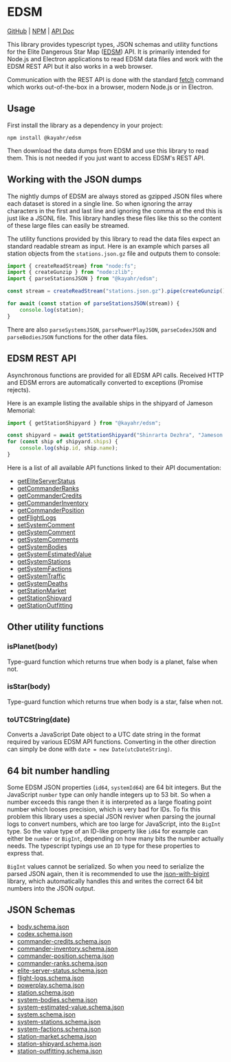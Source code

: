 EDSM
====

[GitHub] | [NPM] | [API Doc]

This library provides typescript types, JSON schemas and utility functions for the Elite Dangerous Star Map ([EDSM]) API. It is primarily intended for Node.js and Electron applications to read EDSM data files and work with the EDSM REST API but it also works in a web browser.

Communication with the REST API is done with the standard [fetch] command which works out-of-the-box in a browser, modern Node.js or in Electron.

Usage
-----

First install the library as a dependency in your project:

```
npm install @kayahr/edsm
```

Then download the data dumps from EDSM and use this library to read them. This is not needed if you just want to access EDSM's REST API.

Working with the JSON dumps
---------------------------

The nightly dumps of EDSM are always stored as gzipped JSON files where each dataset is stored in a single line. So when ignoring the array characters in the first and last line and ignoring the comma at the end this is just like a JSONL file. This library handles these files like this so the content of these large files can easily be streamed.

The utility functions provided by this library to read the data files expect an standard readable stream as input. Here is an example which parses all station objects from the `stations.json.gz` file and outputs them to console:

```typescript
import { createReadStream} from "node:fs";
import { createGunzip } from "node:zlib";
import { parseStationsJSON } from "@kayahr/edsm";

const stream = createReadStream("stations.json.gz").pipe(createGunzip());

for await (const station of parseStationsJSON(stream)) {
    console.log(station);
}

```

There are also `parseSystemsJSON`, `parsePowerPlayJSON`, `parseCodexJSON` and `parseBodiesJSON` functions for the other data files.

EDSM REST API
-------------

Asynchronous functions are provided for all EDSM API calls. Received HTTP and EDSM errors are automatically converted to exceptions (Promise rejects).

Here is an example listing the available ships in the shipyard of Jameson Memorial:

```typescript
import { getStationShipyard } from "@kayahr/edsm";

const shipyard = await getStationShipyard("Shinrarta Dezhra", "Jameson Memorial");
for (const ship of shipyard.ships) {
    console.log(ship.id, ship.name);
}
```

Here is a list of all available API functions linked to their API documentation:

* [getEliteServerStatus]
* [getCommanderRanks]
* [getCommanderCredits]
* [getCommanderInventory]
* [getCommanderPosition]
* [getFlightLogs]
* [setSystemComment]
* [getSystemComment]
* [getSystemComments]
* [getSystemBodies]
* [getSystemEstimatedValue]
* [getSystemStations]
* [getSystemFactions]
* [getSystemTraffic]
* [getSystemDeaths]
* [getStationMarket]
* [getStationShipyard]
* [getStationOutfitting]


Other utility functions
-----------------------

### isPlanet(body)

Type-guard function which returns true when body is a planet, false when not.

### isStar(body)

Type-guard function which returns true when body is a star, false when not.

### toUTCString(date)

Converts a JavaScript Date object to a UTC date string in the format required by various EDSM API functions. Converting in the other direction can simply be done with `date = new Date(utcDateString)`.


64 bit number handling
----------------------

Some EDSM JSON properties (`id64`, `systemId64`) are 64 bit integers. But the JavaScript `number` type can only handle integers up to 53 bit. So when a number exceeds this range then it is interpreted as a large floating point number which looses precision, which is very bad for IDs. To fix this problem this library uses a special JSON reviver when parsing the journal logs to convert numbers, which are too large for JavaScript, into the `BigInt` type. So the value type of an ID-like property like `id64` for example can either be `number` or `BigInt`, depending on how many bits the number actually needs. The typescript typings use an `ID` type for these properties to express that.

`BigInt` values cannot be serialized. So when you need to serialize the parsed JSON again, then it is recommended to use the [json-with-bigint] library, which automatically handles this and writes the correct 64 bit numbers into the JSON output.


JSON Schemas
------------

* [body.schema.json](https://kayahr.github.io/edsm/schemas/body.schema.json)
* [codex.schema.json](https://kayahr.github.io/edsm/schemas/codex.schema.json)
* [commander-credits.schema.json](https://kayahr.github.io/edsm/schemas/commander-credits.schema.json)
* [commander-inventory.schema.json](https://kayahr.github.io/edsm/schemas/commander-inventory.schema.json)
* [commander-position.schema.json](https://kayahr.github.io/edsm/schemas/commander-position.schema.json)
* [commander-ranks.schema.json](https://kayahr.github.io/edsm/schemas/commander-ranks.schema.json)
* [elite-server-status.schema.json](https://kayahr.github.io/edsm/schemas/elite-server-status.schema.json)
* [flight-logs.schema.json](https://kayahr.github.io/edsm/schemas/flight-logs.schema.json)
* [powerplay.schema.json](https://kayahr.github.io/edsm/schemas/powerplay.schema.json)
* [station.schema.json](https://kayahr.github.io/edsm/schemas/station.schema.json)
* [system-bodies.schema.json](https://kayahr.github.io/edsm/schemas/system-bodies.schema.json)
* [system-estimated-value.schema.json](https://kayahr.github.io/edsm/schemas/system-estimated-value.schema.json)
* [system.schema.json](https://kayahr.github.io/edsm/schemas/system.schema.json)
* [system-stations.schema.json](https://kayahr.github.io/edsm/schemas/system-stations.schema.json)
* [system-factions.schema.json](https://kayahr.github.io/edsm/schemas/system-factions.schema.json)
* [station-market.schema.json](https://kayahr.github.io/edsm/schemas/station-market.schema.json)
* [station-shipyard.schema.json](https://kayahr.github.io/edsm/schemas/station-shipyard.schema.json)
* [station-outfitting.schema.json](https://kayahr.github.io/edsm/schemas/station-outfitting.schema.json)

[API Doc]: https://kayahr.github.io/edsm/
[GitHub]: https://github.com/kayahr/edsm
[NPM]: https://www.npmjs.com/package/@kayahr/edsm
[EDSM]: https://www.edsm.net/
[fetch]: https://developer.mozilla.org/en-US/docs/Web/API/Fetch_API
[json-with-bigint]: https://www.npmjs.com/package/json-with-bigint
[getEliteServerStatus]: https://kayahr.github.io/edsm/functions/getEliteServerStatus.html
[getCommanderRanks]: https://kayahr.github.io/edsm/functions/getCommanderRanks.html
[getCommanderCredits]: https://kayahr.github.io/edsm/functions/getCommanderCredits.html
[getCommanderInventory]: https://kayahr.github.io/edsm/functions/getCommanderInventory.html
[getCommanderPosition]: https://kayahr.github.io/edsm/functions/getCommanderPosition.html
[getFlightLogs]: https://kayahr.github.io/edsm/functions/getFlightLogs.html
[setSystemComment]: https://kayahr.github.io/edsm/functions/setSystemComment.html
[getSystemComment]: https://kayahr.github.io/edsm/functions/getSystemComment.html
[getSystemComments]: https://kayahr.github.io/edsm/functions/getSystemComments.html
[getSystemBodies]: https://kayahr.github.io/edsm/functions/getSystemBodies.html
[getSystemEstimatedValue]: https://kayahr.github.io/edsm/functions/getSystemEstimatedValue.html
[getSystemStations]: https://kayahr.github.io/edsm/functions/getSystemStations.html
[getStationMarket]: https://kayahr.github.io/edsm/functions/getStationMarket.html
[getStationShipyard]: https://kayahr.github.io/edsm/functions/getStationShipyard.html
[getStationOutfitting]: https://kayahr.github.io/edsm/functions/getStationOutfitting.html
[getSystemFactions]: https://kayahr.github.io/edsm/functions/getSystemFactions.html
[getSystemTraffic]: https://kayahr.github.io/edsm/functions/getSystemTraffic.html
[getSystemDeaths]: https://kayahr.github.io/edsm/functions/getSystemDeaths.html
